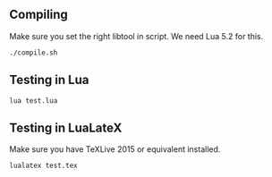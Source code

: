 ## Compiling

Make sure you set the right libtool in script. We need Lua 5.2 for this.

```
./compile.sh
```

## Testing in Lua
```
lua test.lua
```

## Testing in LuaLateX
Make sure you have TeXLive 2015 or equivalent installed.

```
lualatex test.tex
```
